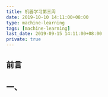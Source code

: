 ```yaml
---
title: 机器学习第三周
date: 2019-10-10 14:11:00+08:00
type: machine-learning
tags: [machine-learning]
last_date: 2019-09-15 14:11:00+08:00
private: true
---
```


## 前言

## 一、
